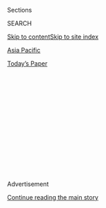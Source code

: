 <div id="app">

<div>

<div>

<div>

<div class="NYTAppHideMasthead css-1q2w90k e1suatyy0">

<div class="section css-ui9rw0 e1suatyy2">

<div class="css-eph4ug er09x8g0">

<div class="css-6n7j50">

</div>

<span class="css-1dv1kvn">Sections</span>

<div class="css-10488qs">

<span class="css-1dv1kvn">SEARCH</span>

</div>

[Skip to content](#site-content)[Skip to site index](#site-index)

</div>

<div id="masthead-section-label" class="css-1wr3we4 eaxe0e00">

[Asia
Pacific](https://www.nytimes3xbfgragh.onion/section/world/asia)

</div>

<div class="css-10698na e1huz5gh0">

</div>

</div>

<div id="masthead-bar-one" class="section hasLinks css-15hmgas e1csuq9d3">

<div class="css-uqyvli e1csuq9d0">

</div>

<div class="css-1uqjmks e1csuq9d1">

</div>

<div class="css-9e9ivx">

[](https://myaccount.nytimes3xbfgragh.onion/auth/login?response_type=cookie&client_id=vi)

</div>

<div class="css-1bvtpon e1csuq9d2">

[Today’s
Paper](https://www.nytimes3xbfgragh.onion/section/todayspaper)

</div>

</div>

</div>

</div>

<div data-aria-hidden="false">

<div id="site-content" data-role="main">

<div>

<div class="css-1aor85t" style="opacity:0.000000001;z-index:-1;visibility:hidden">

<div class="css-1hqnpie">

<div class="css-epjblv">

<span class="css-17xtcya">[Asia
Pacific](/section/world/asia)</span><span class="css-x15j1o">|</span><span class="css-fwqvlz">‘Clean
Up This Mess’: The Chinese Thinkers Behind Xi’s Hard
Line</span>

</div>

<div class="css-k008qs">

<div class="css-1iwv8en">

<span class="css-18z7m18"></span>

<div>

</div>

</div>

<span class="css-1n6z4y">https://nyti.ms/2PjcvGY</span>

<div class="css-1705lsu">

<div class="css-4xjgmj">

<div class="css-4skfbu" data-role="toolbar" data-aria-label="Social Media Share buttons, Save button, and Comments Panel with current comment count" data-testid="share-tools">

  - 
  - 
  - 
  - 
    
    <div class="css-6n7j50">
    
    </div>

  - 

</div>

</div>

</div>

</div>

</div>

</div>

<div id="NYT_TOP_BANNER_REGION" class="css-13pd83m">

</div>

<div id="top-wrapper" class="css-1sy8kpn">

<div id="top-slug" class="css-l9onyx">

Advertisement

</div>

[Continue reading the main
story](#after-top)

<div class="ad top-wrapper" style="text-align:center;height:100%;display:block;min-height:250px">

<div id="top" class="place-ad" data-position="top" data-size-key="top">

</div>

</div>

<div id="after-top">

</div>

</div>

<div>

<div id="sponsor-wrapper" class="css-1hyfx7x">

<div id="sponsor-slug" class="css-19vbshk">

Supported by

</div>

[Continue reading the main
story](#after-sponsor)

<div id="sponsor" class="ad sponsor-wrapper" style="text-align:center;height:100%;display:block">

</div>

<div id="after-sponsor">

</div>

</div>

<div class="css-186x18t">

</div>

<div class="css-ls6wgr ehdk2mb0">

# ‘Clean Up This Mess’: The Chinese Thinkers Behind Xi’s Hard Line

</div>

Chinese academics have been honing the Communist Party’s authoritarian
response in Hong Kong, rejecting the liberal ideas of their youth.

<div class="css-79elbk" data-testid="photoviewer-wrapper">

<div class="css-z3e15g" data-testid="photoviewer-wrapper-hidden">

</div>

<div class="css-1a48zt4 ehw59r15" data-testid="photoviewer-children">

![<span class="css-16f3y1r e13ogyst0" data-aria-hidden="true">Tian
Feilong, a Chinese intellectual in favor of Hong Kong’s new national
security law, in Beijing. As a graduate student, he attended a
traditionally more liberal
university.</span><span class="css-cnj6d5 e1z0qqy90" itemprop="copyrightHolder"><span class="css-1ly73wi e1tej78p0">Credit...</span><span><span>Giulia
Marchi for The New York
Times</span></span></span>](https://static01.graylady3jvrrxbe.onion/images/2020/07/30/world/00china-hardliners-1/merlin_174541701_189de3ad-c3df-49d2-aff4-fd96d8fe02a6-articleLarge.jpg?quality=75&auto=webp&disable=upscale)

</div>

</div>

<div class="css-18e8msd">

<div class="css-vp77d3 epjyd6m0">

<div class="css-hus3qt ey68jwv0" data-aria-hidden="true">

[![Chris
Buckley](https://static01.graylady3jvrrxbe.onion/images/2018/10/08/multimedia/author-chris-buckley/author-chris-buckley-thumbLarge.png
"Chris Buckley")](https://www.nytimes3xbfgragh.onion/by/chris-buckley)

</div>

<div class="css-1baulvz">

By [<span class="css-1baulvz last-byline" itemprop="name">Chris
Buckley</span>](https://www.nytimes3xbfgragh.onion/by/chris-buckley)

</div>

</div>

  - 
    
    <div class="css-ld3wwf e16638kd2">
    
    Aug. 2,
    2020
    
    </div>

  - 
    
    <div class="css-4xjgmj">
    
    <div class="css-d8bdto" data-role="toolbar" data-aria-label="Social Media Share buttons, Save button, and Comments Panel with current comment count" data-testid="share-tools">
    
      - 
      - 
      - 
      - 
        
        <div class="css-6n7j50">
        
        </div>
    
      - 
    
    </div>
    
    </div>

</div>

<div class="css-mdjrty">

[阅读简体中文版](https://cn.nytimes3xbfgragh.onion/china/20200803/china-hong-kong-national-security-law/ "Read in Simplified Chinese")[閱讀繁體中文版](https://cn.nytimes3xbfgragh.onion/china/20200803/china-hong-kong-national-security-law/zh-hant/ "Read in Traditional Chinese")

</div>

</div>

<div class="section meteredContent css-1r7ky0e" name="articleBody" itemprop="articleBody">

<div class="css-1fanzo5 StoryBodyCompanionColumn">

<div class="css-53u6y8">

HONG KONG — When Tian Feilong first arrived in Hong Kong as demands for
free elections were on the rise, he said he felt sympathetic toward a
society that seemed to reflect the liberal political ideas he had
studied as a graduate student in Beijing.

Then, as the calls escalated into protests across Hong Kong in 2014, he
increasingly embraced Chinese warnings that freedom could go too far,
threatening national unity. He became an ardent critic of the
demonstrations, and six years later he is a staunch defender of the
[sweeping national security
law](https://www.nytimes3xbfgragh.onion/2020/06/30/world/asia/china-critics-security-law-hong-kong.html)that
China has imposed on the former British colony.

Mr. Tian has joined a tide of Chinese scholars who have turned against
Western-inspired ideas that once flowed in China’s universities, instead
promoting the proudly authoritarian worldview ascendant under Xi
Jinping, the Communist Party leader. This cadre of Chinese intellectuals
serve as champions, even official advisers, defending and honing the
party’s hardening policies, including the [rollout of the security
law](https://www.nytimes3xbfgragh.onion/2020/07/01/world/asia/hong-kong-security-law-china.html)
in Hong Kong.

“Back when I was weak, I had to totally play by your rules. Now I’m
strong and have confidence, so why can’t I lay down my own rules and
values and ideas?” Mr. Tian, 37, said in an interview, explaining the
prevailing outlook in China. Witnessing the tumult as a visiting scholar
in Hong Kong in 2014, Mr. Tian said, he “rethought the relationship
between individual freedom and state authority.”

</div>

</div>

<div class="css-1fanzo5 StoryBodyCompanionColumn">

<div class="css-53u6y8">

“Hong Kong is, after all, China’s Hong Kong,” he said. “It’s up to the
Communist Party to clean up this mess.”

While China’s Communist Party has long nurtured legions of academics to
defend its agenda, these authoritarian thinkers stand out for their
unabashed, often flashily erudite advocacy of one-party rule and
assertive sovereignty, and their turn against the liberal ideas that
many of them once embraced.

</div>

</div>

<div class="css-79elbk" data-testid="photoviewer-wrapper">

<div class="css-z3e15g" data-testid="photoviewer-wrapper-hidden">

</div>

<div class="css-1a48zt4 ehw59r15" data-testid="photoviewer-children">

![<span class="css-16f3y1r e13ogyst0" data-aria-hidden="true">A panel of
scholars and experts discussed Hong Kong last year during a briefing in
Beijing organized by the State Council Information Office. A generation
of Chinese academics has turned against Western-inspired
ideas.</span><span class="css-cnj6d5 e1z0qqy90" itemprop="copyrightHolder"><span class="css-1ly73wi e1tej78p0">Credit...</span><span>Wang
Zhao/Agence France-Presse — Getty
Images</span></span>](https://static01.graylady3jvrrxbe.onion/images/2020/07/30/world/00china-hardliners-2/merlin_159290796_9e925016-4af7-44c2-b118-143e328785b0-articleLarge.jpg?quality=75&auto=webp&disable=upscale)

</div>

</div>

<div class="css-1fanzo5 StoryBodyCompanionColumn">

<div class="css-53u6y8">

They portray themselves as fortifying China for an era of deepening
ideological rivalry. They describe the United States as a
[dangerous,](http://www.publiclaw.cn/?c=news&m=view&id=7852)overreaching
shambles, even more so in the wake of the coronavirus pandemic. They
[oppose constitutional
fetters](http://history.sina.com.cn/his/zl/2015-08-04/1454123837.shtml)
on Communist Party control, arguing that Western-inspired ideas of the
rule of law are a dangerous mirage that could hobble the party.

They argue that China must reclaim its status as a world power, even as
a new [kind of benign
empire](https://www.readingthechinadream.com/jiang-shigong-empire-and-world-order.html)
displacing the United States. They extol Mr. Xi as a historic leader,
guiding China through a momentous transformation.

</div>

</div>

<div class="css-1fanzo5 StoryBodyCompanionColumn">

<div class="css-53u6y8">

A number of these scholars, sometimes[called
“statists](https://www.researchgate.net/publication/326028916_The_Specter_of_Leviathan_A_Critique_of_Chinese_Statism_since_2000),”
have worked on policy toward Hong Kong, the sole territory under Chinese
rule that has been a stubborn enclave for pro-democracy defiance of
Beijing. Their proposals have fed into China’s increasingly
uncompromising line, including the security law, which has swiftly
[curbed
protests](https://www.nytimes3xbfgragh.onion/2020/07/01/world/asia/hong-kong-security-law-china.html)
and [political
debate](https://www.nytimes3xbfgragh.onion/2020/07/08/world/asia/hong-kong-security-china-media.html).

“We ignore these voices at our own risk,” said [Timothy
Cheek](https://history.ubc.ca/profile/timothy-cheek/), a historian at
the University of British Columbia who helps run [Reading the China
Dream](https://www.readingthechinadream.com/), a website that translates
works by Chinese thinkers. “They give voice to a stream of Chinese
political thought that is probably more influential than liberal
thought.”

As well as earnestly citing Mr. Xi’s speeches, these academics [draw on
ancient Chinese
thinkers](http://www.ccps.gov.cn/bkjd/xzglgg/xzglgg2019_08/201909/t20190923_134457.shtml)
who counseled stern rulership, along with Western critics of liberal
political traditions. Traditional Marxism is rarely cited; they are
proponents of order, not
revolution.

</div>

</div>

<div class="css-79elbk" data-testid="photoviewer-wrapper">

<div class="css-z3e15g" data-testid="photoviewer-wrapper-hidden">

</div>

<div class="css-1a48zt4 ehw59r15" data-testid="photoviewer-children">

<div class="css-1xdhyk6 erfvjey0">

<span class="css-1ly73wi e1tej78p0">Image</span>

<div class="css-zjzyr8">

<div data-testid="lazyimage-container" style="height:257.77777777777777px">

</div>

</div>

</div>

<span class="css-16f3y1r e13ogyst0" data-aria-hidden="true">The scholars
extol the proudly authoritarian worldview ascendant under Xi Jinping,
China’s top
leader.</span><span class="css-cnj6d5 e1z0qqy90" itemprop="copyrightHolder"><span class="css-1ly73wi e1tej78p0">Credit...</span><span>Roman
Pilipey/EPA, via Shutterstock</span></span>

</div>

</div>

<div class="css-1fanzo5 StoryBodyCompanionColumn">

<div class="css-53u6y8">

Many of them make respectful nods in their papers to Carl Schmitt, the
German legal theorist who supplied rightist leaders in the 1930s and the
emerging Nazi regime with arguments for extreme executive power in times
of crisis, [Ryan
Mitchell](https://www.law.cuhk.edu.hk/app/people/prof-ryan-mitchell/),
an assistant professor of law at the Chinese University of Hong Kong,
[documented in a recent
paper](https://papers.ssrn.com/sol3/papers.cfm?abstract_id=3400946).

“They’ve provided the reasoning and justification,” Fu Hualing, a
[professor of
law](https://www.law.hku.hk/academic_staff/professor-fu-hualing/) at the
University of Hong Kong, said of China’s new authoritarian scholars. “In
a way, it’s the Carl Schmitt moment here.”

China’s ideological landscape was more varied a decade ago, when Mr.
Tian was a graduate student at Peking University, a traditionally more
liberal campus. Censorship was lighter, and universities tolerated
guarded discussion of liberal ideas in classrooms.

</div>

</div>

<div class="css-1fanzo5 StoryBodyCompanionColumn">

<div class="css-53u6y8">

Many scholars, including Mr. Tian’s dissertation adviser, Zhang Qianfan,
[argued that Hong
Kong](http://www.calaw.cn/article/default.asp?id=1238), with its robust
judicial independence, could inspire similar steps in mainland China. “I
had also been nurtured by liberal scholars.” Mr. Tian said.

Such ideas have gone into sharp retreat since Mr. Xi took power in 2012.
He [began a
drive](https://www.nytimes3xbfgragh.onion/2013/08/20/world/asia/chinas-new-leadership-takes-hard-line-in-secret-memo.html)to
discredit ideas like universal human rights, separation of powers and
other liberal concepts.

Dissenting academics are maligned in the party-run news media and risk
professional ruin. Xu Zhangrun, a law professor at Tsinghua University
in Beijing, was [detained in
July](https://www.nytimes3xbfgragh.onion/2020/07/12/world/asia/xu-zhangrun-china-xi.html)
and [dismissed from his
job](https://chinadigitaltimes.net/2020/07/xi-critic-xu-zhangrun-released-from-detention-fired-from-tsinghua-university/)
after writing a stream of essays condemning the party’s direction under
Mr.
Xi.

</div>

</div>

<div class="css-79elbk" data-testid="photoviewer-wrapper">

<div class="css-z3e15g" data-testid="photoviewer-wrapper-hidden">

</div>

<div class="css-1a48zt4 ehw59r15" data-testid="photoviewer-children">

<div class="css-1xdhyk6 erfvjey0">

<span class="css-1ly73wi e1tej78p0">Image</span>

<div class="css-zjzyr8">

<div data-testid="lazyimage-container" style="height:386.6666666666667px">

</div>

</div>

</div>

<span class="css-16f3y1r e13ogyst0" data-aria-hidden="true">Xu Zhangrun,
a law professor at Tsinghua University, was detained by the police in
Beijing in July and lost his
job.</span><span class="css-cnj6d5 e1z0qqy90" itemprop="copyrightHolder"><span class="css-1ly73wi e1tej78p0">Credit...</span><span>The
New York Times</span></span>

</div>

</div>

<div class="css-1fanzo5 StoryBodyCompanionColumn">

<div class="css-53u6y8">

The education authorities generously fund pro-party scholars for topics
[such as](http://news.sohu.com/20150720/n417161554.shtml)how to
introduce security laws in Hong Kong. Chinese and foreign foundations
that once supported less orthodox Chinese scholars [have
retrenched](https://www.nytimes3xbfgragh.onion/2016/12/29/world/asia/china-foreign-ngo.html)because
of tightening official restrictions.

More than fear and career rewards have driven this resurgence of
authoritarian ideas in China. The global financial crisis of 2007, and
the United States’ floundering response to the coronavirus pandemic,
have reinforced Chinese views that liberal democracies are decaying,
while China has prospered, defying predictions of the collapse of
one-party rule.

“China is actually also following a path that the United States took,
seizing opportunities, developing outward, creating a new world,” Mr.
Tian said. “There is even a fervent hope that we’ll overtake the West in
another 30 years.”

</div>

</div>

<div class="css-1fanzo5 StoryBodyCompanionColumn">

<div class="css-53u6y8">

China’s authoritarian academics have [proposed
policies](https://jamestown.org/program/toward-a-second-generation-of-ethnic-policies/)to
assimilate ethnic minorities thoroughly. They have defended Mr. Xi’s
[abolition of a term
limit](https://www.nytimes3xbfgragh.onion/2018/03/11/world/asia/china-xi-constitution-term-limits.html)
on the presidency, opening the way for him to stay in power
indefinitely. They have argued that Chinese-style “rule by law” is
[inseparable from rule](http://www.aisixiang.com/data/77230.html) by the
Communist Party. And more recently they have served as intellectual
warriors in Beijing’s efforts to subdue protest in Hong Kong.

“For them, law becomes a weapon, but it’s law that’s subordinated to
politics,” said Sebastian Veg, a professor at the School of Advanced
Studies in Social Sciences in Paris who has studied the[rise of China’s
statist
thinkers](https://www.journals.uchicago.edu/doi/abs/10.1086/702687).
“We’ve seen that at work in China, and now it seems to me we’re
seeing it come to Hong Kong.”

For Hong Kong, these scholars have supplied arguments advancing
Beijing’s drive for greater central control.

Under the legal framework that defined Hong Kong’s semi-autonomy after
its return to China in 1997, many in the territory assumed that it would
mostly manage its own affairs for decades. Many believed that Hong Kong
lawmakers and leaders would be left to develop national security
legislation, which was required by that framework.

But Mr. Xi’s government has pushed back, demanding greater influence.
The authoritarian scholars, familiar with both Mr. Xi’s agenda and Hong
Kong law, have distilled those demands into elaborate legal arguments.

Several Beijing law professors earlier served as advisers to the Chinese
government’s office in Hong Kong, including Jiang Shigong and Chen
Duanhong, both of Peking University. They declined to be
interviewed.

</div>

</div>

<div class="css-79elbk" data-testid="photoviewer-wrapper">

<div class="css-z3e15g" data-testid="photoviewer-wrapper-hidden">

</div>

<div class="css-1a48zt4 ehw59r15" data-testid="photoviewer-children">

<div class="css-1xdhyk6 erfvjey0">

<span class="css-1ly73wi e1tej78p0">Image</span>

<div class="css-zjzyr8">

<div data-testid="lazyimage-container" style="height:257.1333333333334px">

</div>

</div>

</div>

<span class="css-16f3y1r e13ogyst0" data-aria-hidden="true">“The
survival of the state comes first,” over individual rights, wrote Chen
Duanhong, professor of law at Peking University, who served as an
adviser to the Chinese government’s office in Hong
Kong.</span><span class="css-cnj6d5 e1z0qqy90" itemprop="copyrightHolder"><span class="css-1ly73wi e1tej78p0">Credit...</span><span>Wang
Zhao/Agence France-Presse — Getty Images</span></span>

</div>

</div>

<div class="css-1fanzo5 StoryBodyCompanionColumn">

<div class="css-53u6y8">

“I don’t think they’re necessarily setting the party line, but they’re
helping to shape it, finding clever ways to put into words and laws what
the party is trying to do,” said Mr. Mitchell, of the Chinese University
of Hong Kong. “This is all happening through legislation, so their ideas
matter.”

</div>

</div>

<div class="css-1fanzo5 StoryBodyCompanionColumn">

<div class="css-53u6y8">

A [Chinese government
paper](http://english.www.gov.cn/archive/white_paper/2014/08/23/content_281474982986578.htm)
in 2014, which Professor Jiang is [widely
credited](https://tocqueville21.com/le-club/the-restructuring-of-hong-kong-and-the-rise-of-neostatism/)
with helping write, asserted that Beijing had “comprehensive
jurisdiction” over Hong Kong, dismissing the idea that China should stay
hands off. The framework that defined Hong Kong’s status was written in
the 1980s, when China was still weak and under the sway of foreign
liberal ideas, [he later
said](https://www.dwnews.com/%E4%B8%AD%E5%9B%BD/59790413/%E5%BC%BA%E4%B8%96%E5%8A%9F%E4%B8%80%E5%9B%BD%E4%B8%A4%E5%88%B6%E4%BA%9F%E9%A1%BB%E8%B5%B0%E5%87%BA%E9%82%93%E5%B0%8F%E5%B9%B3%E6%97%B6%E4%BB%A3?itm_source=universal_search&itm_campaign=universal_search&itm_content=%E5%BC%BA%E4%B8%96%E5%8A%9F&itm_medium=web).

“They treat Hong Kong as if it were part of the West, and they treat the
West as if it were the entire world.” Professor Jiang [recently
said](http://hk.zijing.org/2020/0602/819565.shtml) of Hong Kong’s
protesters. “China’s rise has not, as some imagined, drawn Hong Kong
society to trust the central authorities.”

After protesters occupied Hong Kong streets in 2014, he and other
scholars [pressed the
case](https://opinion.huanqiu.com/article/9CaKrnJGSZs) that China had
the power to impose national security legislation there, rejecting the
idea that such legislation should be left in the hands of the reluctant
Hong Kong authorities.

“The survival of the state comes first, and constitutional law must
serve this fundamental objective,” Professor Chen, the Peking University
academic, [wrote in 2018](http://hk.zijing.org/2018/0122/750657.shtml),
citing Mr. Schmitt, the authoritarian German jurist, to make the case
for a security law in Hong Kong.

“When the state is in dire peril,” Professor Chen wrote, leaders could
set aside the usual constitutional norms, “in particular provisions for
civic rights, and take all necessary measures.”

Professor Chen submitted an internal study to the party’s policymakers
on introducing security legislation for Hong Kong, according to a
[Peking University
report](http://www.publiclaw.cn/static/upfile/201807251034548539.pdf) in
2018, over a year before the party publicly [announced
plans](https://www.nytimes3xbfgragh.onion/2019/10/31/world/asia/hong-kong-protests-china.html)
for such a law.

</div>

</div>

<div class="css-1fanzo5 StoryBodyCompanionColumn">

<div class="css-53u6y8">

Since China’s legislature [passed the security
law](https://www.nytimes3xbfgragh.onion/2020/06/29/world/asia/china-hong-kong-security-law-rules.html)
in late June, he, Mr. Tian and allied Chinese scholars have
energetically defended it in dozens of articles, interviews and news
conferences. Chinese intellectuals, Mr. Tian suggested, will next
confront worsening relations with the United States.

“We have to choose what side we’re on, including us scholars, right?” he
said. “Sorry, the goal now is not Westernization; it’s the great
rejuvenation of the Chinese nation.”

Amber Wang contributed research from Beijing.

</div>

</div>

<div>

</div>

</div>

<div>

</div>

<div>

</div>

<div>

</div>

<div>

<div id="bottom-wrapper" class="css-1ede5it">

<div id="bottom-slug" class="css-l9onyx">

Advertisement

</div>

[Continue reading the main
story](#after-bottom)

<div id="bottom" class="ad bottom-wrapper" style="text-align:center;height:100%;display:block;min-height:90px">

</div>

<div id="after-bottom">

</div>

</div>

</div>

</div>

</div>

## Site Index

<div>

</div>

## Site Information Navigation

  - [© <span>2020</span> <span>The New York Times
    Company</span>](https://help.nytimes3xbfgragh.onion/hc/en-us/articles/115014792127-Copyright-notice)

<!-- end list -->

  - [NYTCo](https://www.nytco.com/)
  - [Contact
    Us](https://help.nytimes3xbfgragh.onion/hc/en-us/articles/115015385887-Contact-Us)
  - [Work with us](https://www.nytco.com/careers/)
  - [Advertise](https://nytmediakit.com/)
  - [T Brand Studio](http://www.tbrandstudio.com/)
  - [Your Ad
    Choices](https://www.nytimes3xbfgragh.onion/privacy/cookie-policy#how-do-i-manage-trackers)
  - [Privacy](https://www.nytimes3xbfgragh.onion/privacy)
  - [Terms of
    Service](https://help.nytimes3xbfgragh.onion/hc/en-us/articles/115014893428-Terms-of-service)
  - [Terms of
    Sale](https://help.nytimes3xbfgragh.onion/hc/en-us/articles/115014893968-Terms-of-sale)
  - [Site
    Map](https://spiderbites.nytimes3xbfgragh.onion)
  - [Help](https://help.nytimes3xbfgragh.onion/hc/en-us)
  - [Subscriptions](https://www.nytimes3xbfgragh.onion/subscription?campaignId=37WXW)

</div>

</div>

</div>

</div>
